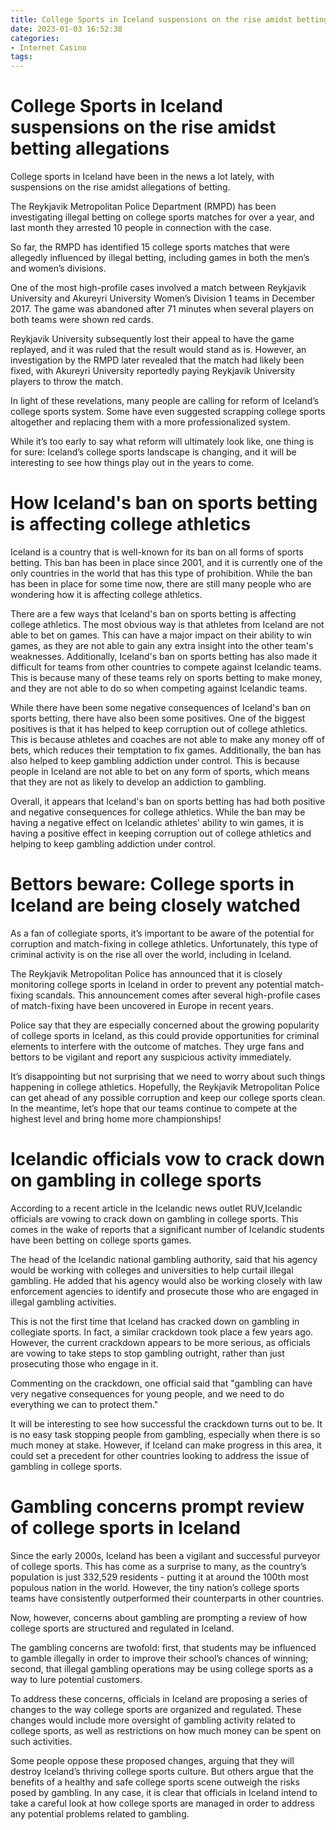 ```yaml
---
title: College Sports in Iceland suspensions on the rise amidst betting allegations
date: 2023-01-03 16:52:38
categories:
- Internet Casino
tags:
---
```



#  College Sports in Iceland suspensions on the rise amidst betting allegations

College sports in Iceland have been in the news a lot lately, with suspensions on the rise amidst allegations of betting.

The Reykjavik Metropolitan Police Department (RMPD) has been investigating illegal betting on college sports matches for over a year, and last month they arrested 10 people in connection with the case.

So far, the RMPD has identified 15 college sports matches that were allegedly influenced by illegal betting, including games in both the men’s and women’s divisions.

One of the most high-profile cases involved a match between Reykjavik University and Akureyri University Women’s Division 1 teams in December 2017. The game was abandoned after 71 minutes when several players on both teams were shown red cards.

Reykjavik University subsequently lost their appeal to have the game replayed, and it was ruled that the result would stand as is. However, an investigation by the RMPD later revealed that the match had likely been fixed, with Akureyri University reportedly paying Reykjavik University players to throw the match.

In light of these revelations, many people are calling for reform of Iceland’s college sports system. Some have even suggested scrapping college sports altogether and replacing them with a more professionalized system.

While it’s too early to say what reform will ultimately look like, one thing is for sure: Iceland’s college sports landscape is changing, and it will be interesting to see how things play out in the years to come.

#  How Iceland's ban on sports betting is affecting college athletics

Iceland is a country that is well-known for its ban on all forms of sports betting. This ban has been in place since 2001, and it is currently one of the only countries in the world that has this type of prohibition. While the ban has been in place for some time now, there are still many people who are wondering how it is affecting college athletics.

There are a few ways that Iceland's ban on sports betting is affecting college athletics. The most obvious way is that athletes from Iceland are not able to bet on games. This can have a major impact on their ability to win games, as they are not able to gain any extra insight into the other team's weaknesses. Additionally, Iceland's ban on sports betting has also made it difficult for teams from other countries to compete against Icelandic teams. This is because many of these teams rely on sports betting to make money, and they are not able to do so when competing against Icelandic teams.

While there have been some negative consequences of Iceland's ban on sports betting, there have also been some positives. One of the biggest positives is that it has helped to keep corruption out of college athletics. This is because athletes and coaches are not able to make any money off of bets, which reduces their temptation to fix games. Additionally, the ban has also helped to keep gambling addiction under control. This is because people in Iceland are not able to bet on any form of sports, which means that they are not as likely to develop an addiction to gambling.

Overall, it appears that Iceland's ban on sports betting has had both positive and negative consequences for college athletics. While the ban may be having a negative effect on Icelandic athletes' ability to win games, it is having a positive effect in keeping corruption out of college athletics and helping to keep gambling addiction under control.

#  Bettors beware: College sports in Iceland are being closely watched

As a fan of collegiate sports, it’s important to be aware of the potential for corruption and match-fixing in college athletics. Unfortunately, this type of criminal activity is on the rise all over the world, including in Iceland.

The Reykjavik Metropolitan Police has announced that it is closely monitoring college sports in Iceland in order to prevent any potential match-fixing scandals. This announcement comes after several high-profile cases of match-fixing have been uncovered in Europe in recent years.

Police say that they are especially concerned about the growing popularity of college sports in Iceland, as this could provide opportunities for criminal elements to interfere with the outcome of matches. They urge fans and bettors to be vigilant and report any suspicious activity immediately.

It’s disappointing but not surprising that we need to worry about such things happening in college athletics. Hopefully, the Reykjavik Metropolitan Police can get ahead of any possible corruption and keep our college sports clean. In the meantime, let’s hope that our teams continue to compete at the highest level and bring home more championships!

#  Icelandic officials vow to crack down on gambling in college sports

According to a recent article in the Icelandic news outlet RUV,Icelandic officials are vowing to crack down on gambling in college sports. This comes in the wake of reports that a significant number of Icelandic students have been betting on college sports games.

The head of the Icelandic national gambling authority, said that his agency would be working with colleges and universities to help curtail illegal gambling. He added that his agency would also be working closely with law enforcement agencies to identify and prosecute those who are engaged in illegal gambling activities.

This is not the first time that Iceland has cracked down on gambling in collegiate sports. In fact, a similar crackdown took place a few years ago. However, the current crackdown appears to be more serious, as officials are vowing to take steps to stop gambling outright, rather than just prosecuting those who engage in it.

Commenting on the crackdown, one official said that "gambling can have very negative consequences for young people, and we need to do everything we can to protect them."

It will be interesting to see how successful the crackdown turns out to be. It is no easy task stopping people from gambling, especially when there is so much money at stake. However, if Iceland can make progress in this area, it could set a precedent for other countries looking to address the issue of gambling in college sports.

#  Gambling concerns prompt review of college sports in Iceland

Since the early 2000s, Iceland has been a vigilant and successful purveyor of college sports. This has come as a surprise to many, as the country’s population is just 332,529 residents - putting it at around the 100th most populous nation in the world. However, the tiny nation’s college sports teams have consistently outperformed their counterparts in other countries.

Now, however, concerns about gambling are prompting a review of how college sports are structured and regulated in Iceland.

The gambling concerns are twofold: first, that students may be influenced to gamble illegally in order to improve their school’s chances of winning; second, that illegal gambling operations may be using college sports as a way to lure potential customers.

To address these concerns, officials in Iceland are proposing a series of changes to the way college sports are organized and regulated. These changes would include more oversight of gambling activity related to college sports, as well as restrictions on how much money can be spent on such activities.

Some people oppose these proposed changes, arguing that they will destroy Iceland’s thriving college sports culture. But others argue that the benefits of a healthy and safe college sports scene outweigh the risks posed by gambling. In any case, it is clear that officials in Iceland intend to take a careful look at how college sports are managed in order to address any potential problems related to gambling.